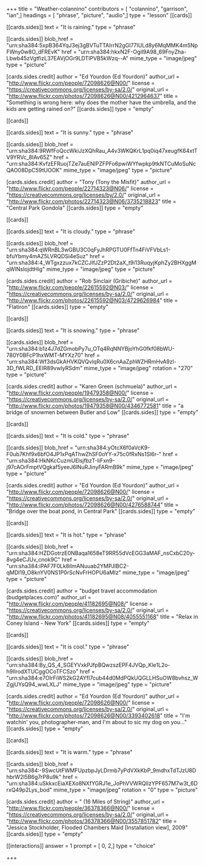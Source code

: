 +++
title = "Weather-colannino"
contributors = [ "colannino", "garrison", "ian",]
headings = [ "phrase", "picture", "audio",]
type = "lesson"
[[cards]]

[[cards.sides]]
text = "It is raining."
type = "phrase"

[[cards.sides]]
blob_href = "urn:sha384:5xpB364YqJ3ej3gBVTuTTAIrrN2gGl77IULd8y6MqMMK4m5NpFWny0w8O_dFREvK"
href = "urn:sha384:hkxN2F-Ogil9A98_69FnyZha-Lbwb45zVgtfizL37EAVjOGr9LDTlPVB5kWzq--A"
mime_type = "image/jpeg"
type = "picture"

[cards.sides.credit]
author = "Ed Yourdon (Ed Yourdon)"
author_url = "http://www.flickr.com/people/72098626@N00/"
license = "https://creativecommons.org/licenses/by-sa/2.0/"
original_url = "http://www.flickr.com/photos/72098626@N00/4212964637"
title = "Something is wrong here: why does the mother have the umbrella, and the kids are getting rained on?"
[[cards.sides]]
type = "empty"

[[cards]]

[[cards.sides]]
text = "It is sunny."
type = "phrase"

[[cards.sides]]
blob_href = "urn:sha384:9RWfFoQccWkiJzXQhRau_A4v3WKQKrL1pq0iq47xeugfK64xtTV9YRVc_8IAv65Z"
href = "urn:sha384:KvfzEFRuojTZe7auENIPZFPFo6pwiWYfwpkp9tkNTCuMoSuNcQAO08DpC59tUOOK"
mime_type = "image/jpeg"
type = "picture"

[cards.sides.credit]
author = "Tony (Tony the Misfit)"
author_url = "http://www.flickr.com/people/22714323@N06/"
license = "https://creativecommons.org/licenses/by/2.0/"
original_url = "http://www.flickr.com/photos/22714323@N06/3735218823"
title = "Central Park Gondola"
[[cards.sides]]
type = "empty"

[[cards]]

[[cards.sides]]
text = "It is cloudy."
type = "phrase"

[[cards.sides]]
blob_href = "urn:sha384:qWRnBL3wGBU3C0qFyJhRPGTU0FfTn4FiVFVbLs1-bfuYbmy4mAZ5LVRQDSi4eSuz"
href = "urn:sha384:4_WTgxzzux7kCZCJIfJZzP2Dt2aX_t9i13RuqyjKphZy2BHXggMqWlNslojdtHig"
mime_type = "image/jpeg"
type = "picture"

[cards.sides.credit]
author = "Rob Sinclair (Gribiche)"
author_url = "http://www.flickr.com/people/22615592@N03/"
license = "https://creativecommons.org/licenses/by-sa/2.0/"
original_url = "http://www.flickr.com/photos/22615592@N03/4729626984"
title = "Flatiron"
[[cards.sides]]
type = "empty"

[[cards]]

[[cards.sides]]
text = "It is snowing."
type = "phrase"

[[cards.sides]]
blob_href = "urn:sha384:b1z4J7dZGmobPy7u_OTq4RqNNYBjoYhG0fkf08bWU-780Y0BFcP1hxWMT-MYXz70"
href = "urn:sha384:Wf3dsGkAHVKQVQvlqRu0X6cnAaZphWZHRmHvA9zl-3D_fWLRD_EEIR89vwlyRSdm"
mime_type = "image/jpeg"
rotation = "270"
type = "picture"

[cards.sides.credit]
author = "Karen Green (schmuela)"
author_url = "http://www.flickr.com/people/19479358@N00/"
license = "https://creativecommons.org/licenses/by-sa/2.0/"
original_url = "http://www.flickr.com/photos/19479358@N00/4346772581"
title = "a bridge of snowmen between Butler and Low"
[[cards.sides]]
type = "empty"

[[cards]]

[[cards.sides]]
text = "It is cold."
type = "phrase"

[[cards.sides]]
blob_href = "urn:sha384:yOtcX6f0aVcK9-F0ub7Khf9x6bfO4JP1xPqAThwZhSF0oYY-x75c0fRxNs1Sl6r-"
href = "urn:sha384:HkNKcCuzmUElsjfbzT-IiFxn9-j97cAOrFmptVQgkaf5yeeJ6lNuRJinyFARmB9k"
mime_type = "image/jpeg"
type = "picture"

[cards.sides.credit]
author = "Ed Yourdon (Ed Yourdon)"
author_url = "http://www.flickr.com/people/72098626@N00/"
license = "https://creativecommons.org/licenses/by-sa/2.0/"
original_url = "http://www.flickr.com/photos/72098626@N00/4276588744"
title = "Bridge over the boat pond, in Central Park"
[[cards.sides]]
type = "empty"

[[cards]]

[[cards.sides]]
text = "It is hot."
type = "phrase"

[[cards.sides]]
blob_href = "urn:sha384:HZDGotrzE0NBaqa1658eT9RR55dVcEGG3aMAF_nsCxbC20y-8vg4eCJUv_cnok9C"
href = "urn:sha384:iPAF7F0Lk8ilmANuuab2YMPJIBC2-qMDl19_O8knYV0NS1P0rScNvFrHOPU6aMIz"
mime_type = "image/jpeg"
type = "picture"

[cards.sides.credit]
author = "budget travel accommodation (budgetplaces.com)"
author_url = "http://www.flickr.com/people/41182695@N08/"
license = "https://creativecommons.org/licenses/by-sa/2.0/"
original_url = "http://www.flickr.com/photos/41182695@N08/4055551168"
title = "Relax in Coney Island - New York"
[[cards.sides]]
type = "empty"

[[cards]]

[[cards.sides]]
text = "It is cool."
type = "phrase"

[[cards.sides]]
blob_href = "urn:sha384:By_QS_4_SGEYVxkPJfpBQwzszEPF4JVQp_Kle1L2o-h9IlrodXTUCggOCoTFCSzo"
href = "urn:sha384:e7OIrFiWS2kG2AYfI7cub44d0MdPQkUQGLLHSuOW8bvhsz_WZgjUYsQ94_wwLXLJ"
mime_type = "image/jpeg"
type = "picture"

[cards.sides.credit]
author = "Ed Yourdon (Ed Yourdon)"
author_url = "http://www.flickr.com/people/72098626@N00/"
license = "https://creativecommons.org/licenses/by-sa/2.0/"
original_url = "http://www.flickr.com/photos/72098626@N00/3393402618"
title = "I'm watchin' you, photographer-man, and I'm about to sic my dog on you..."
[[cards.sides]]
type = "empty"

[[cards]]

[[cards.sides]]
text = "It is warm."
type = "phrase"

[[cards.sides]]
blob_href = "urn:sha384:-9SwcUtFWMFUpzbpJyLDrmb7yPdVXkKbP_9mdhxTdTJzU8DhbrW2l5B6g7rP8u9k"
href = "urn:sha384:uSkkxcEiaXEXo8NXfYGRJ1e_JoPhVVWRQlIzYPF657M7w3t_6DrxQ49p2Lys_bod"
mime_type = "image/jpeg"
rotation = "0"
type = "picture"

[cards.sides.credit]
author = " (16 Miles of String)"
author_url = "http://www.flickr.com/people/36378366@N00/"
license = "https://creativecommons.org/licenses/by-sa/2.0/"
original_url = "http://www.flickr.com/photos/36378366@N00/3557851782"
title = "Jessica Stockholder, Flooded Chambers Maid [Installation view], 2009"
[[cards.sides]]
type = "empty"

[[interactions]]
answer = 1
prompt = [ 0, 2,]
type = "choice"

+++

